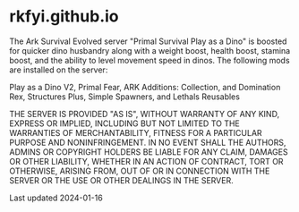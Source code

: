 # rkfyi.github.io
The Ark Survival Evolved server "Primal Survival Play as a Dino" is boosted for quicker dino husbandry along with a weight boost, health boost, stamina boost, and the ability to level movement speed in dinos.  The following mods are installed on the server:

Play as a Dino V2, Primal Fear, ARK Additions: Collection, and Domination Rex, Structures Plus, Simple Spawners, and Lethals Reusables

THE SERVER IS PROVIDED "AS IS", WITHOUT WARRANTY OF ANY KIND, EXPRESS OR
IMPLIED, INCLUDING BUT NOT LIMITED TO THE WARRANTIES OF MERCHANTABILITY,
FITNESS FOR A PARTICULAR PURPOSE AND NONINFRINGEMENT. IN NO EVENT SHALL THE
AUTHORS, ADMINS OR COPYRIGHT HOLDERS BE LIABLE FOR ANY CLAIM, DAMAGES OR OTHER
LIABILITY, WHETHER IN AN ACTION OF CONTRACT, TORT OR OTHERWISE, ARISING FROM,
OUT OF OR IN CONNECTION WITH THE SERVER OR THE USE OR OTHER DEALINGS IN THE
SERVER.

Last updated 2024-01-16
